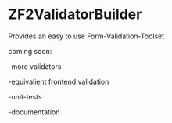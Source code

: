 ZF2ValidatorBuilder
===================

Provides an easy to use Form-Validation-Toolset


coming soon:

-more validators

-equivalient frontend validation

-unit-tests

-documentation
